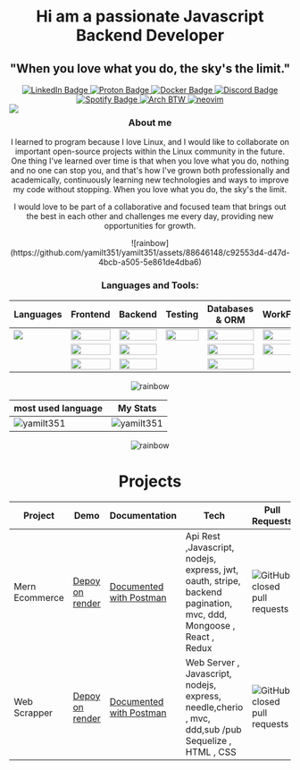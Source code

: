 <h1 align="center">Hi am a passionate Javascript Backend Developer</h1>
<h2 align="center"> "When you love what you do, the sky's the limit."</h2>
 <div id="badges" align="center">
  <a href="https://www.linkedin.com/in/yamil-tauil/">
    <img src="https://img.shields.io/badge/LinkedIn-blue?style=for-the-badge&logo=linkedin&logoColor=white" alt="LinkedIn Badge"/>
  </a>
  <a href="mailto:3bl48d8gf@mozmail.com">
    <img src="https://img.shields.io/badge/ProtonMail-8B89CC?style=for-the-badge&logo=protonmail&logoColor=white" alt="Proton Badge"/>
  </a>
 <a href="https://hub.docker.com/u/clamshell6412">
    <img src="https://img.shields.io/badge/My Docker-blue?style=for-the-badge&logo=docker&logoColor=white" alt="Docker Badge"/>
  </a>
<a href="https://discord.gg/5kMp9HwM">
    <img src="https://img.shields.io/badge/Discord-7289DA?style=for-the-badge&logo=discord&logoColor=white" alt="Discord Badge"/>
  </a>
  <a href="https://open.spotify.com/playlist/0FiQetZ1anKxqy58tOdsiT?si=898168eafdaa4f8e">
    <img src="https://img.shields.io/badge/Soundtracks-1ED760?&style=for-the-badge&logo=spotify&logoColor=white" alt="Spotify Badge"/>
  </a>
  <a href="https://github.com/yamilt351/yamilt351/">
    <img src="https://img.shields.io/badge/I Use Arch BTW-1793D1?style=for-the-badge&logo=arch-linux&logoColor=white" alt="Arch BTW "/>
  </a>
   <a href="https://github.com/yamilt351/neovim">
    <img src="https://img.shields.io/badge/My NeoVim Set Up-%2357A143.svg?&style=for-the-badge&logo=neovim&logoColor=white" alt="neovim"/>
  </a>
</div>

<img src ="https://github.com/yamilt351/yamilt351/assets/88646148/d1c3c1dd-8504-47e3-85fc-79b1216ba53b" align="left"/>
<div align="right">
 
<h3 align="center"> About me </h3>
<div align="center"> 
I learned to program because I love Linux, and I would like to collaborate on important open-source projects within the Linux community in the future. One thing I've learned over time is that when you love what you do, nothing and no one can stop you, and that's how I've grown both professionally and academically, continuously learning new technologies and ways to improve my code without stopping. When you love what you do, the sky's the limit.

I would love to be part of a collaborative and focused team that brings out the best in each other and challenges me every day, providing new opportunities for growth.
</div>
</div>

<div align="center">
 ![rainbow](https://github.com/yamilt351/yamilt351/assets/88646148/c92553d4-d47d-4bcb-a505-5e861de4dba6)
 
<h3>Languages and Tools:</h3>

|Languages | Frontend        | Backend            | Testing        | Databases & ORM |      WorkFlow | 
|----------| --------------- | ------------------ | --------------|----------|---------------|
|<img src="https://img.shields.io/badge/JavaScript-F7DF1E?style=for-the-badge&logo=javascript&logoColor=black"/>| <img src="https://img.shields.io/badge/React-20232A?style=for-the-badge&logo=react&logoColor=61DAFB" width="100%"/>           | <img src="https://img.shields.io/badge/Node.js-43853D?style=for-the-badge&logo=node.js&logoColor=white" width="100%" />             | <img src="https://img.shields.io/badge/Jest-323330?style=for-the-badge&logo=Jest&logoColor=white" width="100%"/>       | <img src="https://img.shields.io/badge/MongoDB-4EA94B?style=for-the-badge&logo=mongodb&logoColor=white" width="100%"/>  |  <img src="https://img.shields.io/badge/Trello-0052CC?style=for-the-badge&logo=trello&logoColor=white" width="100%"/>   |
|          | <img src="https://img.shields.io/badge/Redux-593D88?style=for-the-badge&logo=redux&logoColor=white" width="100%"/>           |<img src="https://img.shields.io/badge/Express.js-404D59?style=for-the-badge" width="100%"/>            |           |<img src="https://img.shields.io/badge/PostgreSQL-316192?style=for-the-badge&logo=postgresql&logoColor=white" width="100%" />|     <img src="https://img.shields.io/badge/GIT-E44C30?style=for-the-badge&logo=git&logoColor=white" width="100%"/>   |
|          | <img src="https://img.shields.io/badge/CSS-239120?&style=for-the-badge&logo=css3&logoColor=white" width="100%"/>| <img src="https://img.shields.io/badge/Docker-blue?style=for-the-badge&logo=docker&logoColor=white" width="100%"/>            |     |<img src="https://img.shields.io/badge/sequelize-323330?style=for-the-badge&logo=sequelize&logoColor=blue" width="100%"/> |      |               

</div>

<div align="center">
 
 ![rainbow](https://github.com/yamilt351/yamilt351/assets/88646148/c92553d4-d47d-4bcb-a505-5e861de4dba6)
 
| most used language  | My Stats        | 
| ---------------| ------------------ |
| <img  src="https://github-readme-stats.vercel.app/api/top-langs?username=yamilt351&show_icons=true&locale=en&layout=compact&theme=blue-green" alt="yamilt351" /> |<img src="https://github-readme-stats.vercel.app/api?username=yamilt351&show_icons=true&locale=en&theme=blue-green" alt="yamilt351" />       | 
 
 </div>
 <div align="center">
  
 ![rainbow](https://github.com/yamilt351/yamilt351/assets/88646148/c92553d4-d47d-4bcb-a505-5e861de4dba6)
  
 <h1>Projects</h1>

 
| Project        | Demo               | Documentation     | Tech       | Pull Requests |
| ---------------| ------------------ |------------------ |------------|---------------|
| Mern Ecommerce | [Depoy on render](https://ciervademo.onrender.com/)|   [Documented with Postman](https://github.com/yamilt351/ecommerce-api-rest-javascript-node-mongo)                |Api Rest ,Javascript, nodejs, express, jwt, oauth, stripe, backend pagination, mvc, ddd,  Mongoose , React , Redux       |  ![GitHub closed pull requests](https://img.shields.io/github/issues-pr-closed/yamilt351/ecommerce-api-rest-javascript-node-mongo) |
| Web Scrapper | [Depoy on render](https://scraper-5ask.onrender.com/public/html.html)|   [Documented with Postman](https://github.com/yamilt351/scraper)                |Web Server , Javascript, nodejs, express, needle,cherio , mvc, ddd,sub /pub  Sequelize , HTML , CSS         |  ![GitHub closed pull requests](https://img.shields.io/github/issues-pr-closed/yamilt351/scraper) |

 
 </div>

